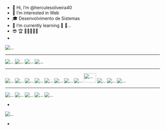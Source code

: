 - 👋 Hi, I’m @herculesoliveira40
- 👀 I’m interested in Web
- 🎓 Desenvolvimento de Sistemas
- 🌱 I’m currently learning 🐘 🐍...
- 😎 🏆 🥇👻🤖🤠🥳 
- 
<div>
 <img src="https://github-readme-stats.vercel.app/api/top-langs/?username=herculesoliveira40&theme=blue-green" alt="...">
</div>  

<hr>


<div>
 <img src="https://img.shields.io/badge/Telegram-2CA5E0?style=for-the-badge&logo=telegram&logoColor=white" alt="...">
 <img src="https://img.shields.io/badge/WhatsApp-25D366?style=for-the-badge&logo=whatsapp&logoColor=white" alt="...">
 <img src="https://img.shields.io/badge/LinkedIn-0077B5?style=for-the-badge&logo=linkedin&logoColor=white" alt="...">
 <img src="https://img.shields.io/badge/Netlify-00C7B7?style=for-the-badge&logo=netlify&logoColor=white" alt="...">

</div>  

<hr>
 
<div>
 <img src="https://img.shields.io/badge/HTML5-E34F26?style=for-the-badge&logo=html5&logoColor=white" alt="...">
 <img src="https://img.shields.io/badge/CSS3-1572B6?style=for-the-badge&logo=css3&logoColor=white" alt="...">
 <img src="https://img.shields.io/badge/JavaScript-323330?style=for-the-badge&logo=javascript&logoColor=F7DF1E" alt="...">
 <img src="https://img.shields.io/badge/Bootstrap-563D7C?style=for-the-badge&logo=bootstrap&logoColor=white" alt="...">
 <img src="https://img.shields.io/badge/GitHub-100000?style=for-the-badge&logo=github&logoColor=white" alt="...">
 <img src="https://img.shields.io/badge/MySQL-00000F?style=for-the-badge&logo=mysql&logoColor=white" alt="...">
 <img src="https://img.shields.io/badge/PHP-777BB4?style=for-the-badge&logo=php&logoColor=white" alt="...">
 <img src="https://img.shields.io/badge/C%23-239120?style=for-the-badge&logo=c-sharp&logoColor=white" alt="...">
 <img src="https://www.python.org/static/community_logos/python-powered-h.svg" height="30" width="40" style="max-width: 100%;" alt="...">
 

 <img src="..." alt="...">
 <img src="..." alt="...">
 <img src="..." alt="...">  
</div> 


<hr>

<div>
 <img src="https://img.shields.io/badge/Spotify-1ED760?&style=for-the-badge&logo=spotify&logoColor=white" alt="...">
 <img src="https://img.shields.io/badge/Steam-000000?style=for-the-badge&logo=steam&logoColor=white" alt="...">
 <img src="..." alt="...">
 <img src="..." alt="...">
 <img src="..." alt="...">
</div>  

- 
<div>
 <img src="https://github-readme-stats.vercel.app/api?username=herculesoliveira40&theme=dracula" alt="...">
</div>  



- 










 


<!---
herculesoliveira40/herculesoliveira40 is a ✨ special ✨ repository because its `README.md` (this file) appears on your GitHub profile.
You can click the Preview link to take a look at your changes.

https://github.com/rafaballerini/PerfilGithub/blob/main/Readme.md
--->
